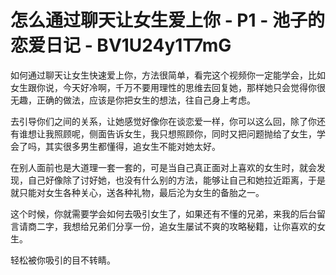 # 怎么通过聊天让女生爱上你 - P1 - 池子的恋爱日记 - BV1U24y1T7mG

如何通过聊天让女生快速爱上你，方法很简单，看完这个视频你一定能学会，比如女生跟你说，今天好冷啊，千万不要用理性的思维去回复她，那样她只会觉得你很无趣，正确的做法，应该是你把女生的想法，往自己身上考虑。

去引导你们之间的关系，让她感觉好像你在谈恋爱一样，你可以这么回，除了你还有谁想让我照顾呢，侧面告诉女生，我只想照顾你，同时又把问题抛给了女生，学会了吗，其实很多男生都懂得，追女生不能对她太好。

在别人面前也是大道理一套一套的，可是当自己真正面对上喜欢的女生时，就会发现，自己好像除了讨好她，也没有什么别的方法，能够让自己和她拉近距离，于是就只能对女生各种关心，送各种礼物，最后沦为女生的备胎之一。

这个时候，你就需要学会如何去吸引女生了，如果还有不懂的兄弟，来我的后台留言请商二字，我想给兄弟们分享一份，追女生屡试不爽的攻略秘籍，让你喜欢的女生。

轻松被你吸引的目不转睛。